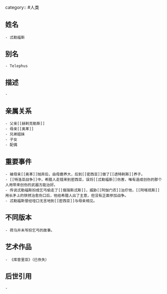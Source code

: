 category:: #人类
## 姓名
	- 忒勒福斯
## 别名
	- Telephus
## 描述
	-
## 亲属关系
	- 父亲[[赫剌克勒斯]]
	- 母亲[[奥革]]
	- 兄弟姐妹
	- 子女
	- 配偶
## 重要事件
	- 被母亲[[奥革]]抛弃后，由母鹿养大，后到[[密西亚]]做了[[透特剌斯]]养子。
	- [[特洛亚战争]]中，希腊人走错来到密西亚，误将[[忒勒福斯]]伤害，唯有造成创伤的那个人用带来创伤的武器方能治好。
	- 传说忒勒福斯扮成乞丐偷走了[[俄瑞斯忒斯]]，威胁[[阿伽门农]]治疗他，[[阿喀琉斯]]用长矛上的铁锈治愈伤口后，他给希腊人出了主意，但没有正面参加战争。
	- 忒勒福斯曾经哑口无言地到[[密西亚]]与母亲相见。
## 不同版本
	- 荷马并未写扮乞丐的故事。
## 艺术作品
	- 《库普里亚》（已佚失）
## 后世引用
	-
